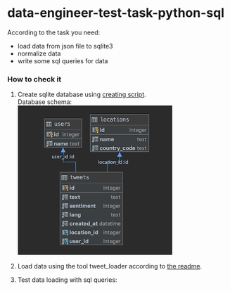 # data-engineer-test-task-python-sql

According to the task you need:

- load data from json file to sqlite3
- normalize data
- write some sql queries for data

### How to check it
1. Create sqlite database using [creating script](https://github.com/axreldable/data-engineer-test-task-python-sql/blob/master/sql/create_tweet_database.sql).  
Database schema:  
![Database schema](https://github.com/axreldable/data-engineer-test-task-python-sql/blob/master/images/db_schema.png)

2. Load data using the tool tweet_loader according to [the readme](https://github.com/axreldable/data-engineer-test-task-python-sql/blob/master/tweet_loader/README.md).
3. Test data loading with sql queries:
    